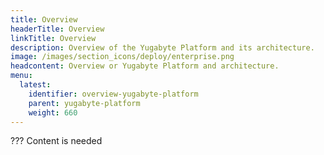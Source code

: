 ```yaml
---
title: Overview
headerTitle: Overview
linkTitle: Overview
description: Overview of the Yugabyte Platform and its architecture.
image: /images/section_icons/deploy/enterprise.png
headcontent: Overview or Yugabyte Platform and architecture.
menu:
  latest:
    identifier: overview-yugabyte-platform
    parent: yugabyte-platform
    weight: 660
---
```


??? Content is needed
